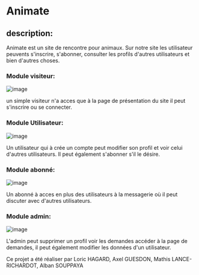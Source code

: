 # Animate


## description:
Animate est un site de rencontre pour animaux.
Sur notre site les utilisateur peuvents s'inscrire, s'abonner, consulter les profils d'autres utilisateurs et bien d'autres choses.

### Module visiteur:
![image](https://github.com/Lorichag/Meetic/assets/134335994/ccc43fb0-36da-4b0d-8920-805c0aff94a4)

un simple visiteur n'a acces que à la page de présentation du site il peut s'inscrire ou se connecter.

### Module Utilisateur:
![image](https://github.com/Lorichag/Meetic/assets/134335994/c189b920-82fe-485f-8ad0-728482eb39e7)

Un utilisateur qui à crée un compte peut modifier son profil et voir celui d'autres utilisateurs.
Il peut également s'abonner s'il le désire.

### Module abonné:
![image](https://github.com/Lorichag/Meetic/assets/133487399/e3688aa6-db77-44c7-8e3f-9a81573acac4)

Un abonné à acces en plus des utilisateurs à la messagerie où il peut discuter avec d'autres utilisateurs.

### Module admin:
![image](https://github.com/Lorichag/Meetic/assets/134335994/18aec68f-3d28-47a9-abda-db3ac6837577)

L'admin peut supprimer un profil voir les demandes accéder à la page de demandes, il peut également modifier les données d'un utilisateur.

Ce projet a été réaliser par Loric HAGARD, Axel GUESDON, Mathis LANCE-RICHARDOT, Alban SOUPPAYA

